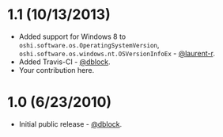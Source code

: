 1.1 (10/13/2013)
================

* Added support for Windows 8 to `oshi.software.os.OperatingSystemVersion`, `oshi.software.os.windows.nt.OSVersionInfoEx` - [@laurent-r](https://github.com/laurent-r).
* Added Travis-CI - [@dblock](https://github.com/dblock).
* Your contribution here.

1.0 (6/23/2010)
===============

* Initial public release - [@dblock](https://github.com/dblock).
